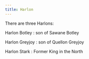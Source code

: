 ```yaml
---
title: Harlon
---
```


There are three Harlons:

Harlon Botley : son of Sawane Botley

Harlon Greyjoy : son of Quellon Greyjoy

Harlon Stark : Former King in the North


